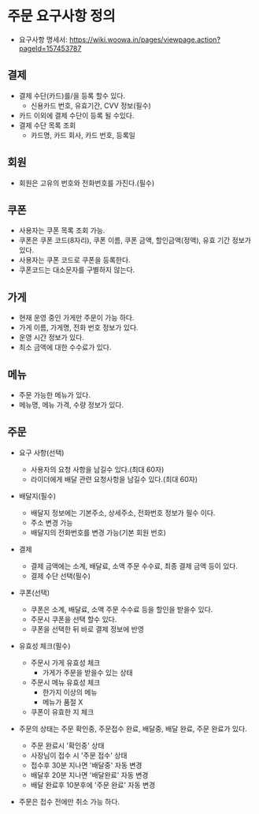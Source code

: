 # 주문 요구사항 정의
- 요구사항 명세서: https://wiki.woowa.in/pages/viewpage.action?pageId=157453787 

## 결제
* 결제 수단(카드)를/을 등록 할수 있다.
  * 신용카드 번호, 유효기간, CVV 정보(필수)
* 카드 이외에 결제 수단이 등록 될 수있다.
* 결제 수단 목록 조회
    * 카드명, 카드 회사, 카드 번호, 등록일

## 회원
* 회원은 고유의 번호와 전화번호를 가진다.(필수)

## 쿠폰
* 사용자는 쿠폰 목록 조회 가능.
* 쿠폰은 쿠폰 코드(8자리), 쿠폰 이름, 쿠폰 금액, 할인금액(정액), 유효 기간 정보가 있다.
* 사용자는 쿠폰 코드로 쿠폰을 등록한다.
* 쿠폰코드는 대소문자를 구별하지 않는다.

## 가게
* 현재 운영 중인 가게만 주문이 가능 하다.
* 가게 이름, 가게명, 전화 번호 정보가 있다.
* 운영 시간 정보가 있다.
* 최소 금액에 대한 수수료가 있다.

## 메뉴
* 주문 가능한 메뉴가 있다.
* 메뉴명, 메뉴 가격, 수량 정보가 있다.

## 주문
* 요구 사항(선택)
    * 사용자의 요청 사항을 남길수 있다.(최대 60자)
    * 라이더에게 배달 관련 요청사항을 남길수 있다.(최대 60자)
* 배달지(필수)
    * 배달지 정보에는 기본주소, 상세주소, 전화번호 정보가 필수 이다.
    * 주소 변경 가능
    * 배달지의 전화번호를 변경 가능(기본 회원 번호)
* 결제
    * 결제 금액에는 소계, 배달료, 소액 주문 수수료, 최종 결제 금액 등이 있다.
    * 결제 수단 선택(필수)
* 쿠폰(선택)
    * 쿠폰은 소계, 배달료, 소액 주문 수수료 등을 할인을 받을수 있다.
    * 주문시 쿠폰을 선택 할수 있다.
    * 쿠폰을 선택한 뒤 바로 결제 정보에 반영
* 유효성 체크(필수)
    * 주문시 가게 유효성 체크
        * 가게가 주문을 받을수 있는 상태
    * 주문시 메뉴 유효성 체크
        * 한가지 이상의 메뉴
        * 메뉴가 품절 X
    * 쿠폰이 유효한 지 체크
    
* 주문의 상태는 주문 확인중, 주문접수 완료, 배달중, 배달 완료, 주문 완료가 있다.
    * 주문 완료시 '확인중' 상태
    * 사장님이 접수 시 '주문 접수' 상태
    * 접수후 30분 지나면 '배달중' 자동 변경
    * 배달후 20분 지나면 '배달완료' 자동 변경
    * 배달 완료후 10분후에 '주문 완료' 자동 변경
    
* 주문은 접수 전에만 취소 가능 하다.
